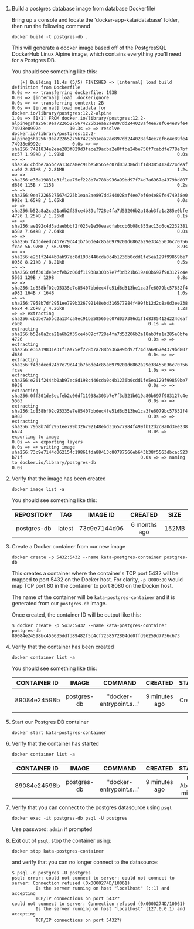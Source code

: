 1. Build a postgres database image from database Dockerfile\
    
    Bring up a console and locate the 'docker-app-kata/database' folder, then run the following command
    
    `docker build -t postgres-db .`
    
    This will generate a docker image based off of the PostgresSQL DockerHub Linux Alpine image, which contains everything you'll need for a Postgres DB.
        
    You should see something like this:

    `    [+] Building 11.4s (5/5) FINISHED
         => [internal] load build definition from Dockerfile                                                                                     0.0s
         => => transferring dockerfile: 193B                                                                                                     0.0s
         => [internal] load .dockerignore                                                                                                        0.0s
         => => transferring context: 2B                                                                                                          0.0s
         => [internal] load metadata for docker.io/library/postgres:12.2-alpine                                                                  1.0s
         => [1/1] FROM docker.io/library/postgres:12.2-alpine@sha256:9ea72265275674225b1eaa2ae897dd244028af4ee7ef6e4e89fe474938e0992e           10.3s
         => => resolve docker.io/library/postgres:12.2-alpine@sha256:9ea72265275674225b1eaa2ae897dd244028af4ee7ef6e4e89fe474938e0992e            0.0s
         => => sha256:7421834e2eae283f829d3face39acba2e8ffbe24be756f7cabdfe778e7bfec57 1.99kB / 1.99kB                                           0.0s
         => => sha256:cbdbe7a5bc2a134ca8ec91be58565ec07d037386d1f1d8385412d224deafca08 2.81MB / 2.81MB                                           1.2s
         => => sha256:e36a19831e31f1aa75ef228b7a788b936a99bd97f74d7a6967e4379bd807d680 115B / 115B                                               0.2s
         => => sha256:9ea72265275674225b1eaa2ae897dd244028af4ee7ef6e4e89fe474938e0992e 1.65kB / 1.65kB                                           0.0s
         => => sha256:b52a8a2ca21a6b2f35ce4b89cf728e4fa7d53206b2a18ab3fa1a285e0bfe4726 1.25kB / 1.25kB                                           0.1s
         => => sha256:ae192c4d3adaebbbf2f023e1e50eaadfabccb6b08c855ac13d6ce2232381a58a 7.64kB / 7.64kB                                           0.0s
         => => sha256:f4dcdeed24b7e79c441b7b6de4c85a6979201d6862a29e33455036c70756fcae 56.97MB / 56.97MB                                         8.9s
         => => sha256:e261f2444b0ab97ec8d198c446cda0c4b1236b0cdd1fe5ea129f99859be70938 8.21kB / 8.21kB                                           0.5s
         => => sha256:0ff301de3ecfeb2c06df11938a303b7e7f3d321b619a80b697f983127c4e5563 129B / 129B                                               0.8s
         => => sha256:1d858bf02c95335e7e85407bbdec4fe51d6d313be1ca3fe6079bc57652f4a982 164B / 164B                                               1.0s
         => => sha256:7958b7df2951ee799b326792148ebd316577984f499fb12d2c8a0d3ee2386624 4.26kB / 4.26kB                                           1.2s
         => => extracting sha256:cbdbe7a5bc2a134ca8ec91be58565ec07d037386d1f1d8385412d224deafca08                                                0.1s
         => => extracting sha256:b52a8a2ca21a6b2f35ce4b89cf728e4fa7d53206b2a18ab3fa1a285e0bfe4726                                                0.0s
         => => extracting sha256:e36a19831e31f1aa75ef228b7a788b936a99bd97f74d7a6967e4379bd807d680                                                0.0s
         => => extracting sha256:f4dcdeed24b7e79c441b7b6de4c85a6979201d6862a29e33455036c70756fcae                                                1.0s
         => => extracting sha256:e261f2444b0ab97ec8d198c446cda0c4b1236b0cdd1fe5ea129f99859be70938                                                0.0s
         => => extracting sha256:0ff301de3ecfeb2c06df11938a303b7e7f3d321b619a80b697f983127c4e5563                                                0.0s
         => => extracting sha256:1d858bf02c95335e7e85407bbdec4fe51d6d313be1ca3fe6079bc57652f4a982                                                0.0s
         => => extracting sha256:7958b7df2951ee799b326792148ebd316577984f499fb12d2c8a0d3ee2386624                                                0.0s
         => exporting to image                                                                                                                   0.0s
         => => exporting layers                                                                                                                  0.0s
         => => writing image sha256:73c9e7144d062154c19861fda88413c80787566eb643b38f5563dbcac523b71f                                             0.0s
         => => naming to docker.io/library/postgres-db                                                                                           0.0s
    `
    
2. Verify that the image has been created
    
    `docker image list -a`
    
    You should see something like this:
    
    | REPOSITORY | TAG | IMAGE ID | CREATED | SIZE |
    | :---: | :---: | :---: | :---: | :---: |
    | postgres-db | latest | 73c9e7144d06 | 6 months ago | 152MB |
    
3. Create a Docker container from our new image

    `docker create -p 5432:5432 --name kata-postgres-container postgres-db`
    
    This creates a container where the container's TCP port 5432 will be mapped to port 5432 on the Docker host. For clarity, `-p 8080:80` would map TCP port 80 in the container to port 8080 on the Docker host.
    
    The name of the container will be `kata-postgres-container` and it is generated from our `postgres-db` image.

    Once created, the container ID will be output like this:
    
    `$ docker create -p 5432:5432 --name kata-postgres-container postgres-db`\
    `89084e24598bc456635ddfd89482f5c4cf7258572804dd0ffd96259d7736c673`
    
4. Verify that the container has been created

    `docker container list -a`
       
    You should see something like this:
    
    | CONTAINER ID | IMAGE | COMMAND | CREATED | STATUS | PORTS | NAMES |
    | :---: | :---: | :---: | :---: | :---: | :---: | :---: |
    | 89084e24598b | postgres-db | "docker-entrypoint.s…" | 9 minutes ago | Created |  | kata-postgres-container |

5. Start our Postgres DB container

    `docker start kata-postgres-container`

6. Verify that the container has started

    `docker container list -a`
    
    | CONTAINER ID | IMAGE | COMMAND | CREATED | STATUS | PORTS | NAMES |
    | :---: | :---: | :---: | :---: | :---: | :---: | :---: |
    | 89084e24598b | postgres-db | "docker-entrypoint.s…" | 9 minutes ago | Up About a minute | 0.0.0.0:5432->5432/tcp | kata-postgres-container |
    
7. Verify that you can connect to the postgres datasource using `psql`

    `docker exec -it postgres-db psql -U postgres`

    Use password: `admin` if prompted
    
    
8. Exit out of `psql`, stop the container using:

    `docker stop kata-postgres-container`
    
    and verify that you can no longer connect to the datasource:
    
    `$ psql -d postgres -U postgres`\
    `psql: error: could not connect to server: could not connect to server: Connection refused (0x0000274D/10061)`\
    `         Is the server running on host "localhost" (::1) and accepting`\
    `         TCP/IP connections on port 5432?`\
    `could not connect to server: Connection refused (0x0000274D/10061)`\
    `         Is the server running on host "localhost" (127.0.0.1) and accepting`\
    `         TCP/IP connections on port 5432?`\
    
